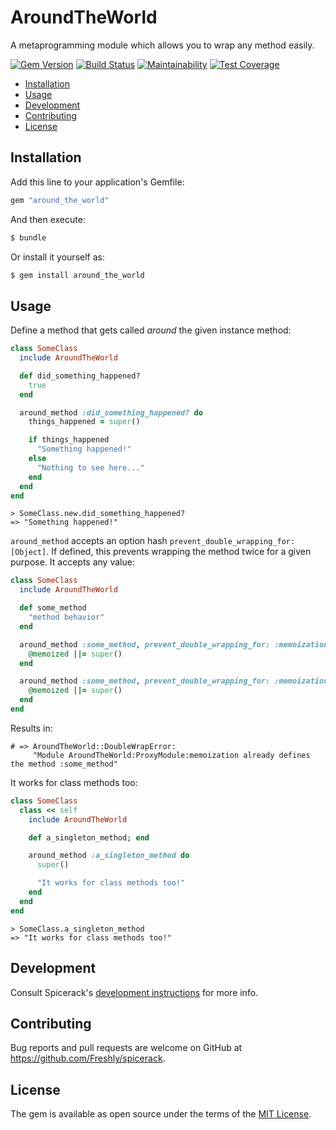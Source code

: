 # AroundTheWorld

A metaprogramming module which allows you to wrap any method easily.

[![Gem Version](https://badge.fury.io/rb/around_the_world.svg)](https://badge.fury.io/rb/around_the_world)
[![Build Status](https://semaphoreci.com/api/v1/freshly/spicerack/branches/master/badge.svg)](https://semaphoreci.com/freshly/spicerack)
[![Maintainability](https://api.codeclimate.com/v1/badges/7e089c2617c530a85b17/maintainability)](https://codeclimate.com/github/Freshly/spicerack/maintainability)
[![Test Coverage](https://api.codeclimate.com/v1/badges/7e089c2617c530a85b17/test_coverage)](https://codeclimate.com/github/Freshly/spicerack/test_coverage)

* [Installation](#installation)
* [Usage](#usage)
* [Development](#development)
* [Contributing](#contributing)
* [License](#license)

## Installation

Add this line to your application's Gemfile:

```ruby
gem "around_the_world"
```

And then execute:
```bash
$ bundle
```

Or install it yourself as:

```bash
$ gem install around_the_world
```

## Usage

Define a method that gets called _around_ the given instance method:

```ruby
class SomeClass
  include AroundTheWorld

  def did_something_happened?
    true
  end

  around_method :did_something_happened? do
    things_happened = super()

    if things_happened
      "Something happened!"
    else
      "Nothing to see here..."
    end
  end
end
```

```
> SomeClass.new.did_something_happened?
=> "Something happened!"
```

`around_method` accepts an option hash `prevent_double_wrapping_for: [Object]`. If defined, this prevents wrapping the method twice for a given purpose. It accepts any value:


```ruby
class SomeClass
  include AroundTheWorld

  def some_method
    "method behavior"
  end

  around_method :some_method, prevent_double_wrapping_for: :memoization do
    @memoized ||= super()
  end

  around_method :some_method, prevent_double_wrapping_for: :memoization do
    @memoized ||= super()
  end
end
```

Results in:

```
# => AroundTheWorld::DoubleWrapError:
     "Module AroundTheWorld:ProxyModule:memoization already defines the method :some_method"
```

It works for class methods too:

```ruby
class SomeClass
  class << self
    include AroundTheWorld

    def a_singleton_method; end

    around_method :a_singleton_method do
      super()

      "It works for class methods too!"
    end
  end
end
```

```
> SomeClass.a_singleton_method
=> "It works for class methods too!"
```

## Development

Consult Spicerack's [development instructions](../README.md#development) for more info.

## Contributing

Bug reports and pull requests are welcome on GitHub at https://github.com/Freshly/spicerack.

## License

The gem is available as open source under the terms of the [MIT License](https://opensource.org/licenses/MIT).
